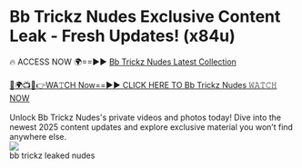 # Bb Trickz Nudes Exclusive Content Leak - Fresh Updates! (x84u)

🔥 ACCESS NOW 🌍==►► <a href="https://tinyurl.com/2mz8nhtm" rel="nofollow">Bb Trickz Nudes Latest Collection</a>
<br><br>
[🔴🌍📺📱👉WA𝚃CH Now==►► CLICK HERE TO Bb Trickz Nudes 𝚆𝙰𝚃𝙲𝙷 NOW](https://tinyurl.com/2mz8nhtm)
<br><br>
Unlock Bb Trickz Nudes's private videos and photos today! Dive into the newest 2025 content updates and explore exclusive material you won’t find anywhere else.
<br>
<a href="https://tinyurl.com/2mz8nhtm" rel="nofollow" data-target="animated-image.originalLink"><img src="https://camo.githubusercontent.com/8a4f000d20f83aca3bf7ec5f350d767afa0574a8a352519fd8cfa583a6f93a33/68747470733a2f2f692e696d6775722e636f6d2f644a486b345a712e676966" data-canonical-src="https://i.imgur.com/dJHk4Zq.gif" style="max-width: 100%; display: inline-block;" data-target="animated-image.originalImage"></a>
<br>
bb trickz leaked nudes
